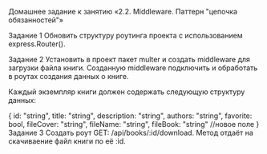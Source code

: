 Домашнее задание к занятию «2.2. Middleware. Паттерн "цепочка обязанностей"»

Задание 1
Обновить структуру роутинга проекта с использованием express.Router().

Задание 2
Установить в проект пакет multer и создать middleware для загрузки файла книги. Созданную middleware подключить и обработать в роутах создания данных о книге.

Каждый экземпляр книги должен содержать следующую структуру данных:

{
  id: "string",
  title: "string",
  description: "string",
  authors: "string",
  favorite: bool,
  fileCover: "string",
  fileName: "string",
  fileBook: "string"  //новое поле
}
Задание 3
Создать роут GET: /api/books/:id/download. Метод отдаёт на скачиваение файл книги по её :id.
